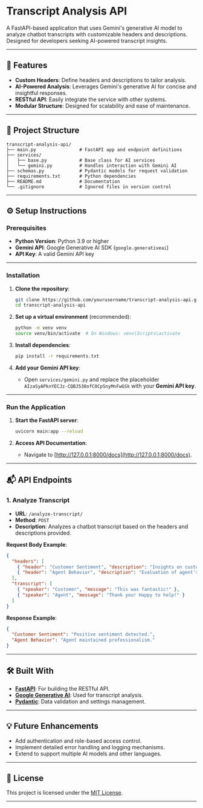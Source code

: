 # Transcript Analysis API

A FastAPI-based application that uses Gemini's generative AI model to analyze chatbot transcripts with customizable headers and descriptions. Designed for developers seeking AI-powered transcript insights.

---

## 🚀 Features
- **Custom Headers**: Define headers and descriptions to tailor analysis.
- **AI-Powered Analysis**: Leverages Gemini's generative AI for concise and insightful responses.
- **RESTful API**: Easily integrate the service with other systems.
- **Modular Structure**: Designed for scalability and ease of maintenance.

---

## 📂 Project Structure

```
transcript-analysis-api/
├── main.py                # FastAPI app and endpoint definitions
├── services/
│   ├── base.py            # Base class for AI services
│   └── gemini.py          # Handles interaction with Gemini AI
├── schemas.py             # Pydantic models for request validation
├── requirements.txt       # Python dependencies
├── README.md              # Documentation
└── .gitignore             # Ignored files in version control
```

---

## ⚙️ Setup Instructions

### Prerequisites
- **Python Version**: Python 3.9 or higher
- **Gemini API**: Google Generative AI SDK (`google.generativeai`)
- **API Key**: A valid Gemini API key

---

### Installation

1. **Clone the repository**:
   ```bash
   git clone https://github.com/yourusername/transcript-analysis-api.git
   cd transcript-analysis-api
   ```

2. **Set up a virtual environment** (recommended):
   ```bash
   python -m venv venv
   source venv/bin/activate  # On Windows: venv\Scripts\activate
   ```

3. **Install dependencies**:
   ```bash
   pip install -r requirements.txt
   ```

4. **Add your Gemini API key**:
   - Open `services/gemini.py` and replace the placeholder `AIzaSyAPknYECJz-CQBJ530ofC0CpSnyMnFwGSk` with your **Gemini API key**.

---

### Run the Application

1. **Start the FastAPI server**:
   ```bash
   uvicorn main:app --reload
   ```

2. **Access API Documentation**:
   - Navigate to [http://127.0.0.1:8000/docs](http://127.0.0.1:8000/docs).

---

## 📬 API Endpoints

### 1. **Analyze Transcript**

- **URL**: `/analyze-transcript/`  
- **Method**: `POST`  
- **Description**: Analyzes a chatbot transcript based on the headers and descriptions provided.

**Request Body Example**:
```json
{
  "headers": [
    { "header": "Customer Sentiment", "description": "Insights on customer feelings and tone" },
    { "header": "Agent Behavior", "description": "Evaluation of agent's professionalism" }
  ],
  "transcript": [
    { "speaker": "Customer", "message": "This was fantastic!" },
    { "speaker": "Agent", "message": "Thank you! Happy to help!" }
  ]
}
```

**Response Example**:
```json
{
  "Customer Sentiment": "Positive sentiment detected.",
  "Agent Behavior": "Agent maintained professionalism."
}
```

---

## 🛠️ Built With
- **[FastAPI](https://fastapi.tiangolo.com/)**: For building the RESTful API.
- **[Google Generative AI](https://cloud.google.com/generative-ai/)**: Used for transcript analysis.
- **[Pydantic](https://pydantic-docs.helpmanual.io/)**: Data validation and settings management.

---

## 💡 Future Enhancements
- Add authentication and role-based access control.
- Implement detailed error handling and logging mechanisms.
- Extend to support multiple AI models and other languages.

---

## 📝 License
This project is licensed under the [MIT License](LICENSE).

---
